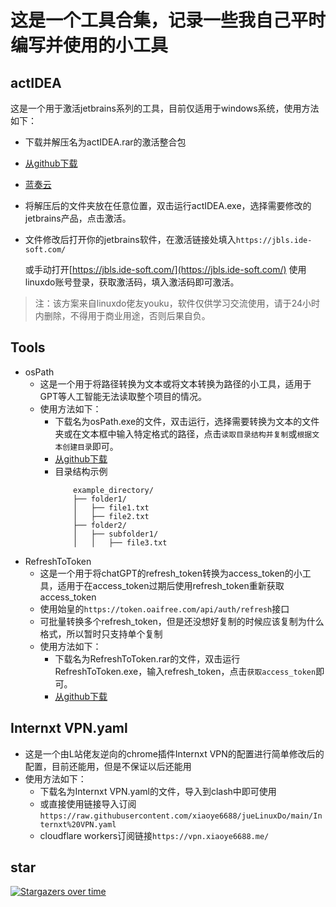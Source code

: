# 这是一个工具合集，记录一些我自己平时编写并使用的小工具

## actIDEA

这是一个用于激活jetbrains系列的工具，目前仅适用于windows系统，使用方法如下：
- 下载并解压名为actIDEA.rar的激活整合包

- [从github下载](https://github.com/xiaoye6688/jueLinuxDo/releases/tag/v2.1.1)

- [蓝奏云](https://wwse.lanzoub.com/iSRoC299gpxa)

- 将解压后的文件夹放在任意位置，双击运行actIDEA.exe，选择需要修改的jetbrains产品，点击激活。

- 文件修改后打开你的jetbrains软件，在激活链接处填入`https://jbls.ide-soft.com/`

  或手动打开[https://jbls.ide-soft.com/](https://jbls.ide-soft.com/) 使用linuxdo账号登录，获取激活码，填入激活码即可激活。

> 注：该方案来自linuxdo佬友youku，软件仅供学习交流使用，请于24小时内删除，不得用于商业用途，否则后果自负。

## Tools
  - osPath
    - 这是一个用于将路径转换为文本或将文本转换为路径的小工具，适用于GPT等人工智能无法读取整个项目的情况。
    - 使用方法如下：
      - 下载名为osPath.exe的文件，双击运行，选择需要转换为文本的文件夹或在文本框中输入特定格式的路径，点击`读取目录结构并复制`或`根据文本创建目录`即可。
      - [从github下载](https://github.com/xiaoye6688/jueLinuxDo/releases/tag/osPath)
      - 目录结构示例
        ```
            example_directory/
            ├── folder1/
            │   ├── file1.txt
            │   ├── file2.txt
            ├── folder2/
            │   ├── subfolder1/
            │   │   ├── file3.txt
        ```
  - RefreshToToken
    - 这是一个用于将chatGPT的refresh_token转换为access_token的小工具，适用于在access_token过期后使用refresh_token重新获取access_token
    - 使用始皇的`https://token.oaifree.com/api/auth/refresh`接口
    - 可批量转换多个refresh_token，但是还没想好复制的时候应该复制为什么格式，所以暂时只支持单个复制
    - 使用方法如下：
      - 下载名为RefreshToToken.rar的文件，双击运行RefreshToToken.exe，输入refresh_token，点击`获取access_token`即可。
      - [从github下载](https://github.com/xiaoye6688/jueLinuxDo/releases/tag/Refresh_tokenToAccess_token)

## Internxt VPN.yaml
  - 这是一个由L站佬友逆向的chrome插件Internxt VPN的配置进行简单修改后的配置，目前还能用，但是不保证以后还能用
  - 使用方法如下：
    - 下载名为Internxt VPN.yaml的文件，导入到clash中即可使用
    - 或直接使用链接导入订阅`https://raw.githubusercontent.com/xiaoye6688/jueLinuxDo/main/Internxt%20VPN.yaml`
    - cloudflare workers订阅链接`https://vpn.xiaoye6688.me/`
  

## star
[![Stargazers over time](https://starchart.cc/xiaoye6688/jueLinuxDo.svg?variant=adaptive)](https://starchart.cc/xiaoye6688/jueLinuxDo)

